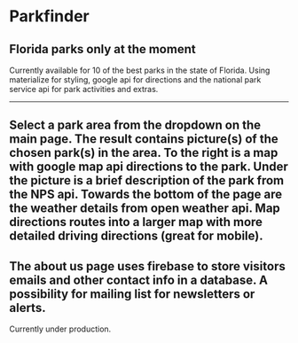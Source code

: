 Parkfinder
===
Florida parks only at the moment
---

Currently available for 10 of the best parks in the state of Florida. Using materialize for styling, google api for directions
and the national park service api for park activities and extras.

---

Select a park area from the dropdown on the main page.  The result contains picture(s) of the chosen park(s) in the area.  To the right is a map with google map api directions to the park.  Under the picture is a brief description of the park from the NPS api. Towards the bottom of the page are the weather details from open weather api. Map directions routes into a larger map with more detailed driving directions (great for mobile).
---

The about us page uses firebase to store visitors emails and other contact info in a database.  A possibility for mailing list for newsletters or alerts.
---
Currently under production.
